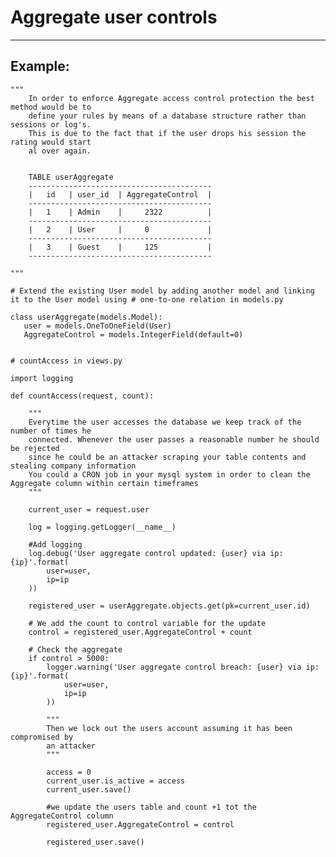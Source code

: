 # Aggregate user controls
-------

## Example:

 
    """
    	In order to enforce Aggregate access control protection the best method would be to
    	define your rules by means of a database structure rather than sessions or log's.
    	This is due to the fact that if the user drops his session the rating would start
    	al over again.
    

    	TABLE userAggregate
    	-----------------------------------------   
    	|   id   | user_id  | AggregateControl	|
    	-----------------------------------------  
    	|   1    | Admin    | 	  2322    	    |
    	-----------------------------------------   
    	|   2    | User     |     0             |
    	-----------------------------------------  
    	|   3    | Guest    |     125           |
    	-----------------------------------------
    	
    """

    # Extend the existing User model by adding another model and linking it to the User model using # one-to-one relation in models.py

    class userAggregate(models.Model):
       user = models.OneToOneField(User)
       AggregateControl = models.IntegerField(default=0)


    # countAccess in views.py

    import logging

    def countAccess(request, count):
        
        """
        Everytime the user accesses the database we keep track of the number of times he
        connected. Whenever the user passes a reasonable number he should be rejected
        since he could be an attacker scraping your table contents and stealing company information
        You could a CRON job in your mysql system in order to clean the Aggregate column within certain timeframes
        """
        
        current_user = request.user

        log = logging.getLogger(__name__)

        #Add logging
        log.debug('User aggregate control updated: {user} via ip: {ip}'.format(
            user=user,
            ip=ip
        ))

        registered_user = userAggregate.objects.get(pk=current_user.id)
        
        # We add the count to control variable for the update
        control = registered_user.AggregateControl + count
            
        # Check the aggregate
        if control > 5000:
            logger.warning('User aggregate control breach: {user} via ip: {ip}'.format(
                user=user,
                ip=ip
            ))
                
            """
            Then we lock out the users account assuming it has been compromised by
            an attacker
            """
                
            access = 0
            current_user.is_active = access
            current_user.save()

            #we update the users table and count +1 tot the AggregateControl column
            registered_user.AggregateControl = control

            registered_user.save()  